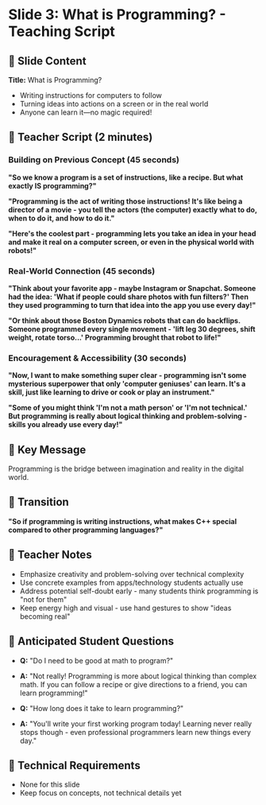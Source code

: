 # Slide 3: What is Programming? - Teaching Script

## 📱 Slide Content

**Title:** What is Programming?

- Writing instructions for computers to follow
- Turning ideas into actions on a screen or in the real world
- Anyone can learn it—no magic required!

## 🎤 Teacher Script (2 minutes)

### Building on Previous Concept (45 seconds)

**"So we know a program is a set of instructions, like a recipe. But what exactly IS programming?"**

**"Programming is the act of writing those instructions! It's like being a director of a movie - you tell the actors (the computer) exactly what to do, when to do it, and how to do it."**

**"Here's the coolest part - programming lets you take an idea in your head and make it real on a computer screen, or even in the physical world with robots!"**

### Real-World Connection (45 seconds)

**"Think about your favorite app - maybe Instagram or Snapchat. Someone had the idea: 'What if people could share photos with fun filters?' Then they used programming to turn that idea into the app you use every day!"**

**"Or think about those Boston Dynamics robots that can do backflips. Someone programmed every single movement - 'lift leg 30 degrees, shift weight, rotate torso...' Programming brought that robot to life!"**

### Encouragement & Accessibility (30 seconds)

**"Now, I want to make something super clear - programming isn't some mysterious superpower that only 'computer geniuses' can learn. It's a skill, just like learning to drive or cook or play an instrument."**

**"Some of you might think 'I'm not a math person' or 'I'm not technical.' But programming is really about logical thinking and problem-solving - skills you already use every day!"**

## 🎯 Key Message

Programming is the bridge between imagination and reality in the digital world.

## 🚦 Transition

**"So if programming is writing instructions, what makes C++ special compared to other programming languages?"**

## 📝 Teacher Notes

- Emphasize creativity and problem-solving over technical complexity
- Use concrete examples from apps/technology students actually use
- Address potential self-doubt early - many students think programming is "not for them"
- Keep energy high and visual - use hand gestures to show "ideas becoming real"

## 🤔 Anticipated Student Questions

- **Q:** "Do I need to be good at math to program?"
- **A:** "Not really! Programming is more about logical thinking than complex math. If you can follow a recipe or give directions to a friend, you can learn programming!"

- **Q:** "How long does it take to learn programming?"
- **A:** "You'll write your first working program today! Learning never really stops though - even professional programmers learn new things every day."

## 🔧 Technical Requirements

- None for this slide
- Keep focus on concepts, not technical details yet
